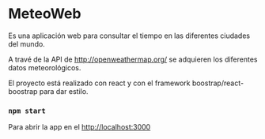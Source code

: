 # MeteoWeb

Es una aplicación web para consultar el tiempo en las diferentes ciudades del mundo.

A travé de la API de http://openweathermap.org/ se adquieren los diferentes datos meteorológicos.

El proyecto está realizado con react y con el framework boostrap/react-boostrap para dar estilo.

### `npm start`

Para abrir la app en el [http://localhost:3000](http://localhost:3000)

